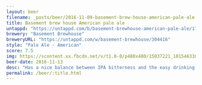 ```yaml
---
layout: beer
filename: _posts/beer/2016-11-09-basement-brew-house-american-pale-ale.md
title: Basement brew house American pale ale
untappd: "https://untappd.com/b/basement-brewhouse-american-pale-ale/1793097"
brewery: "Basement Brewhouse"
breweryURL: "https://untappd.com/w/basement-brewhouse/304416"
style: "Pale Ale - American"
score: 7.5
img: https://scontent.xx.fbcdn.net/v/t1.0-0/p480x480/15037221_10154633843548745_8836639246743876067_n.jpg?oh=bafe72ca1d8b49a069d68aa215c80343&oe=590C2668
beer-date: 2016-11-13
desc: "Has a nice balance between IPA bitterness and the easy drinking of a pale. It's not special but it's a crowd pleaser"
permalink: /beer/:title.html
---
```

